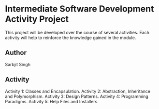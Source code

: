 # Intermediate Software Development Activity Project
This project will be developed over the course of several activities.  Each 
activity will help to reinforce the knowledge gained in the module.

## Author
Sarbjit Singh

## Activity
Activity 1: Classes and Encapsulation.
Activity 2: Abstraction, Inheritance and Polymorphism.
Activity 3: Design Patterns.
Activity 4: Programming Paradigms.
Activity 5: Help Files and Installers.
